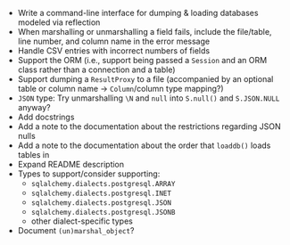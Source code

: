 - Write a command-line interface for dumping & loading databases modeled via
  reflection
- When marshalling or unmarshalling a field fails, include the file/table, line
  number, and column name in the error message
- Handle CSV entries with incorrect numbers of fields
- Support the ORM (i.e., support being passed a `Session` and an ORM class
  rather than a connection and a table)
- Support dumping a `ResultProxy` to a file (accompanied by an optional table
  or column name -> `Column`/column type mapping?)
- `JSON` type: Try unmarshalling `\N` and `null` into `S.null()` and
  `S.JSON.NULL` anyway?
- Add docstrings
- Add a note to the documentation about the restrictions regarding JSON nulls
- Add a note to the documentation about the order that `loaddb()` loads tables
  in
- Expand README description
- Types to support/consider supporting:
    - `sqlalchemy.dialects.postgresql.ARRAY`
    - `sqlalchemy.dialects.postgresql.INET`
    - `sqlalchemy.dialects.postgresql.JSON`
    - `sqlalchemy.dialects.postgresql.JSONB`
    - other dialect-specific types
- Document `(un)marshal_object`?
